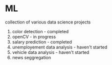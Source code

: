 # ML
collection of various data science projects

1. color detection - completed
2. openCV - in progress
3. salary prediction - completed
4. unemployement data analysis - haven't started
5. vehicle data analysis - haven't started
6. news seggregation
